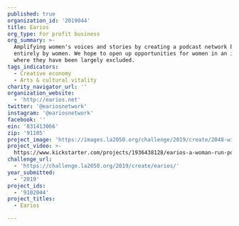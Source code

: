 ```yaml
---
published: true
organization_id: '2019044'
title: Earios
org_type: For profit business
org_summary: >-
  Amplifying women's voices and stories by creating a podcast network built
  entirely by women. We hope to open up opportunities for women in an industry
  where they have been largely excluded.
tags_indicators:
  - Creative economy
  - Arts & cultural vitality
charity_navigator_url: ''
organization_website:
  - 'http://earios.net'
twitter: '@eariosnetwork'
instagram: '@eariosnetwork'
facebook: ''
ein: '831413066'
zip: '91105'
project_image: 'https://images.la2050.org/challenge/2019/create/2048-wide/earios.jpg'
project_video: >-
  https://www.kickstarter.com/projects/1936438128/earios-a-woman-run-podcast-network
challenge_url:
  - 'https://challenge.la2050.org/2019/create/earios/'
year_submitted:
  - '2019'
project_ids:
  - '9102044'
project_titles:
  - Earios

---
```

